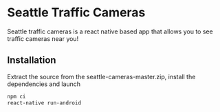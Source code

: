# Seattle Traffic Cameras

Seattle traffic cameras is a react native based app that allows you to see traffic cameras near you!

## Installation

Extract the source from the seattle-cameras-master.zip, install the dependencies and launch

```bash
npm ci
react-native run-android
```
